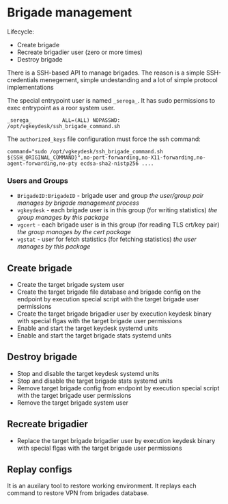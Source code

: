# Brigade management

Lifecycle:
* Create brigade
* Recreate brigadier user (zero or more times)
* Destroy brigade

There is a SSH-based API to manage brigades. The reason is a simple SSH-credentials menegement, simple undestanding and a lot of simple protocol implementations

The special entrypoint user is named `_serega_`. It has sudo permissions to exec entrypoint as a roor system user. 

`_serega_          ALL=(ALL) NOPASSWD: /opt/vgkeydesk/ssh_brigade_command.sh` 

The `authorized_keys` file configuration must force the ssh command:

`command="sudo /opt/vgkeydesk/ssh_brigade_command.sh ${SSH_ORIGINAL_COMMAND}",no-port-forwarding,no-X11-forwarding,no-agent-forwarding,no-pty ecdsa-sha2-nistp256 ....`

### Users and Groups

* `BrigadeID:BrigadeID` - brigade user and group *the user/group pair manages by brigade management process*
* `vgkeydesk` - each brigade user is in this group (for writing statistics) *the group manages by this package*
* `vgcert` - each brigade user is in this group (for reading TLS crt/key pair) *the group manages by the cert package*
* `vgstat` - user for fetch statistics (for fetching statistics) *the user manages by this package*

## Create brigade

* Create the target brigade system user
* Create the target brigade file database and brigade config on the endpoint by execution special script with the target brigade user permissions
* Create the target brigade brigadier user by execution keydesk binary with special flgas with the target brigade user permissions
* Enable and start the target keydesk systemd units
* Enable and start the target brigade stats systemd units

## Destroy brigade

* Stop and disable the target keydesk systemd units
* Stop and disable the target brigade stats systemd units
* Remove target brigade config from endpoint by execution special script with the target brigade user permissions
* Remove the target brigade system user

## Recreate brigadier

* Replace the target brigade brigadier user by execution keydesk binary with special flgas with the target brigade user permissions

## Replay configs

It is an auxilary tool to restore working environment. It replays each command to restore VPN from brigades database.
